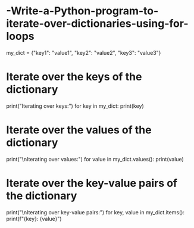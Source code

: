 # -Write-a-Python-program-to-iterate-over-dictionaries-using-for-loops

 my_dict = {"key1": "value1", "key2": "value2", "key3": "value3"}
 # Iterate over the keys of the dictionary
 print("Iterating over keys:")
 for key in my_dict:
 print(key)
 # Iterate over the values of the dictionary
 print("\nIterating over values:")
 for value in my_dict.values():
 print(value)
 # Iterate over the key-value pairs of the dictionary
 print("\nIterating over key-value pairs:")
 for key, value in my_dict.items():
 print(f"{key}: {value}")
